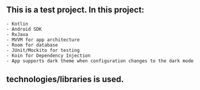 ## This is a test project. In this project:
    - Kotlin
    - Android SDK
    - RxJava
    - MVVM for app architecture
    - Room for database
    - JUnit/Mockito for testing
    - Koin for Dependency Injection
    - App supports dark theme when configuration changes to the dark mode
## technologies/libraries is used.